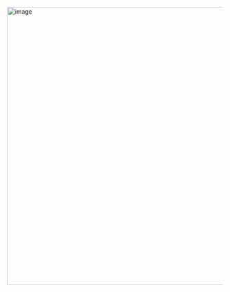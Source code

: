 <img width="649" alt="image" src="https://github.com/user-attachments/assets/e9fd0ec7-403e-47da-8443-2d1b5654d1c0">
